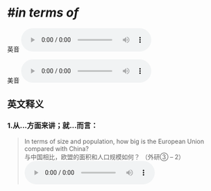 # ***\#in terms of*** 
英音
<audio src="./media/in terms of1.aac" controls="controls"></audio>

美音
<audio src="./media/in terms of2.aac" controls="controls"></audio>



  

英文释义
---
### 1.**从…方面来讲；就…而言：**  

 > In terms of size and population, how big is the European Union compared with China?  
 > 与中国相比，欧盟的面积和人口规模如何？  （外研③ – 2）  
<audio src="./media/terms-1.aac" controls="controls"></audio>


